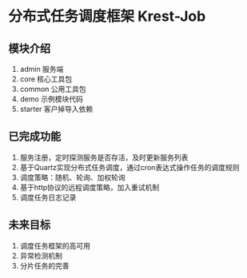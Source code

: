 # 分布式任务调度框架 Krest-Job

## 模块介绍

1. admin 服务端
2. core 核心工具包
2. common 公用工具包
3. demo 示例模块代码
3. starter 客户掉导入依赖

## 已完成功能

1. 服务注册，定时探测服务是否存活，及时更新服务列表
2. 基于Quartz实现分布式任务调度，通过cron表达式操作任务的调度规则
3. 调度策略：随机、轮询、加权轮询
4. 基于http协议的远程调度策略，加入重试机制
5. 调度任务日志记录

## 未来目标

1. 调度任务框架的高可用
2. 异常检测机制
3. 分片任务的完善